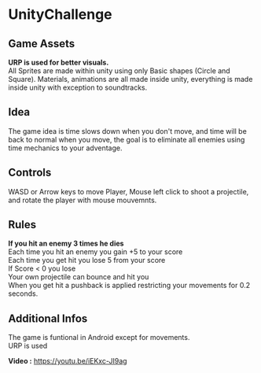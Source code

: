 # UnityChallenge


## Game Assets
**URP is used for better visuals.**\
All Sprites are made within unity using only Basic shapes (Circle and Square). Materials, animations are all made inside unity, everything is made inside unity with exception to soundtracks.


## Idea
The game idea is time slows down when you don't move, and time will be back to normal when you move, the goal is to eliminate all enemies using time mechanics to your adventage.


## Controls
WASD or Arrow keys to move Player, Mouse left click to shoot a projectile, and rotate the player with mouse mouvemnts.


## Rules
**If you hit an enemy 3 times he dies**\
Each time you hit an enemy you gain +5 to your score\
Each time you get hit you lose 5 from your score\
If Score < 0 you lose\
Your own projectile can bounce and hit you\
When you get hit a pushback is applied restricting your movements for 0.2 seconds.


## Additional Infos
The game is funtional in Android except for movements.\
URP is used

**Video :** https://youtu.be/iEKxc-JI9ag

